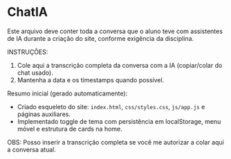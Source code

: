 # ChatIA

Este arquivo deve conter toda a conversa que o aluno teve com assistentes de IA durante a criação do site, conforme exigência da disciplina.

INSTRUÇÕES:
1. Cole aqui a transcrição completa da conversa com a IA (copiar/colar do chat usado).
2. Mantenha a data e os timestamps quando possível.

Resumo inicial (gerado automaticamente):
- Criado esqueleto do site: `index.html`, `css/styles.css`, `js/app.js` e páginas auxiliares.
- Implementado toggle de tema com persistência em localStorage, menu móvel e estrutura de cards na home.

OBS: Posso inserir a transcrição completa se você me autorizar a colar aqui a conversa atual.
